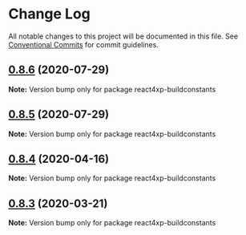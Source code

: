 # Change Log

All notable changes to this project will be documented in this file.
See [Conventional Commits](https://conventionalcommits.org) for commit guidelines.

## [0.8.6](https://github.com/enonic/react4xp-npm/compare/react4xp-buildconstants@0.8.5...react4xp-buildconstants@0.8.6) (2020-07-29)

**Note:** Version bump only for package react4xp-buildconstants





## [0.8.5](https://github.com/enonic/react4xp-npm/compare/react4xp-buildconstants@0.8.4...react4xp-buildconstants@0.8.5) (2020-07-29)

**Note:** Version bump only for package react4xp-buildconstants





## [0.8.4](https://github.com/enonic/react4xp-npm/compare/react4xp-buildconstants@0.8.3...react4xp-buildconstants@0.8.4) (2020-04-16)

**Note:** Version bump only for package react4xp-buildconstants





## [0.8.3](https://github.com/enonic/react4xp-npm/compare/react4xp-buildconstants@0.8.2...react4xp-buildconstants@0.8.3) (2020-03-21)

**Note:** Version bump only for package react4xp-buildconstants
